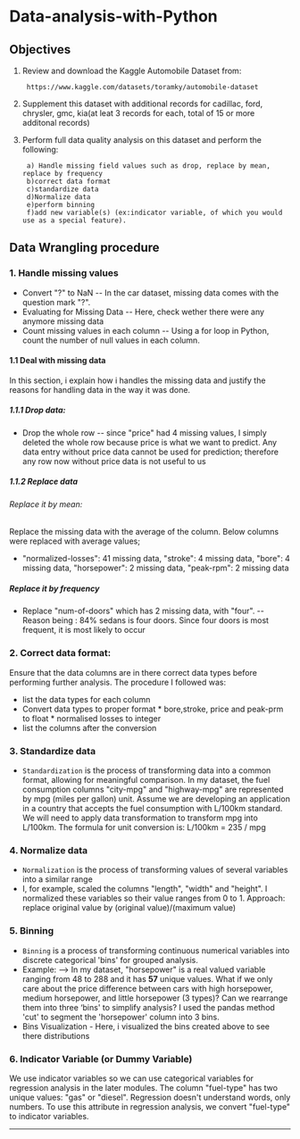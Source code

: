 # Data-analysis-with-Python
## Objectives
1) Review and download the Kaggle Automobile Dataset from: 

        https://www.kaggle.com/datasets/toramky/automobile-dataset

2) Supplement this dataset with additional records for cadillac, ford, chrysler, gmc, kia(at leat 3 records for each, total of 15 or more additonal records)

3) Perform full data quality analysis on this dataset and perform the following:

        a) Handle missing field values such as drop, replace by mean, replace by frequency
        b)correct data format
        c)standardize data
        d)Normalize data
        e)perform binning
        f)add new variable(s) (ex:indicator variable, of which you would use as a special feature).


## Data Wrangling procedure

### 1. Handle missing values
* Convert "?" to NaN -- In the car dataset, missing data comes with the question mark "?".
* Evaluating for Missing Data -- Here, check wether there were any anymore missing data
* Count missing values in each column -- Using a for loop in Python, count the number of null values in each column.

#### 1.1 Deal with missing data
In this section, i explain how i handles the missing data and justify the reasons for handling data in the way it was done.

##### 1.1.1 Drop data:
* Drop the whole row -- since "price" had 4 missing values, I simply deleted the whole row because price is what we want to predict. Any data entry without price data cannot be used for prediction; therefore any row now without price data is not useful to us

##### 1.1.2 Replace data
###### Replace it by mean:
Replace the missing data with the average of the column. Below columns were replaced with average values;
* "normalized-losses": 41 missing data, "stroke": 4 missing data, "bore": 4 missing data, "horsepower": 2 missing data, "peak-rpm": 2 missing data

##### Replace it by frequency
* Replace "num-of-doors" which has 2 missing data, with "four". -- Reason being : 84% sedans is four doors. Since four doors is most frequent, it is most likely to occur

### 2. Correct data format: 
Ensure that the data columns are in there correct data types before performing further analysis. The procedure I followed was:

* list the data types for each column
* Convert data types to proper format
        * bore,stroke, price and peak-prm to float
        * normalised losses to integer
* list the columns after the conversion
        
### 3. Standardize data
 * `Standardization` is the process of transforming data into a common format, allowing for meaningful comparison. In my dataset, the fuel consumption columns "city-mpg" and "highway-mpg" are represented by mpg (miles per gallon) unit. Assume we are developing an application in a country that accepts the fuel consumption with L/100km standard. We will need to apply data transformation to transform mpg into L/100km. The formula for unit conversion is: L/100km = 235 / mpg
        
### 4. Normalize data
* `Normalization` is the process of transforming values of several variables into a similar range
*  I, for example, scaled the columns "length", "width" and "height". I normalized these variables so their value ranges from 0 to 1. Approach: replace original value by (original value)/(maximum value)        
        
### 5. Binning
* `Binning` is a process of transforming continuous numerical variables into discrete categorical 'bins' for grouped analysis.
* Example: --> In my dataset, "horsepower" is a real valued variable ranging from 48 to 288 and it has **57** unique values. What if we only care about the price difference between cars with high horsepower, medium horsepower, and little horsepower (3 types)? Can we rearrange them into three ‘bins' to simplify analysis?
        I used the pandas method 'cut' to segment the 'horsepower' column into 3 bins.
* Bins Visualization - Here, i visualized the bins created above to see there distributions
        
### 6. Indicator Variable (or Dummy Variable)
We use indicator variables so we can use categorical variables for regression analysis in the later modules. The column "fuel-type" has two unique values: "gas" or "diesel". Regression doesn't understand words, only numbers. To use this attribute in regression analysis, we convert "fuel-type" to indicator variables.

***